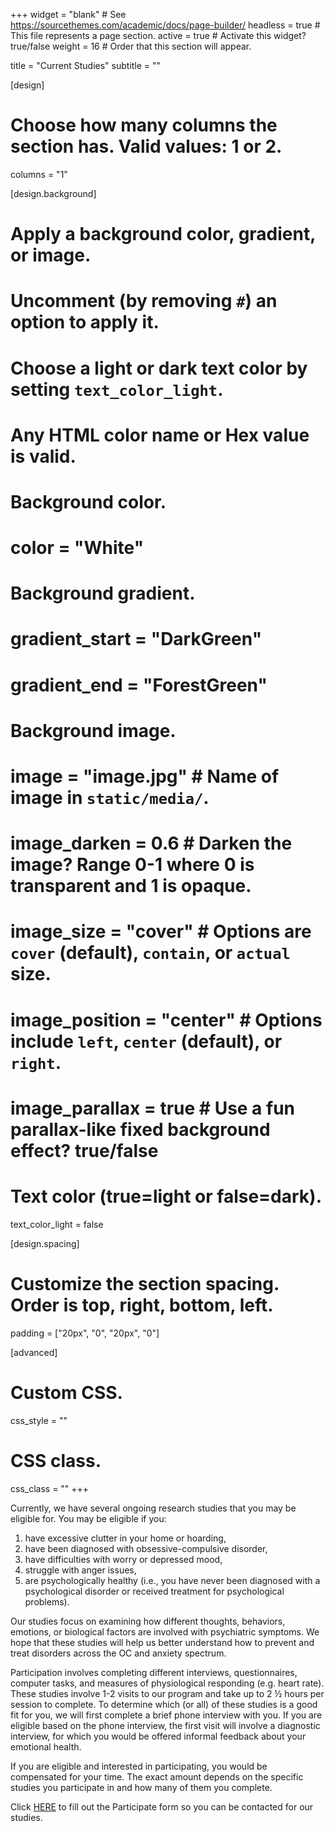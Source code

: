 +++
widget = "blank"  # See https://sourcethemes.com/academic/docs/page-builder/
headless = true  # This file represents a page section.
active = true  # Activate this widget? true/false
weight = 16  # Order that this section will appear.

title = "Current Studies"
subtitle = ""

[design]
  # Choose how many columns the section has. Valid values: 1 or 2.
  columns = "1"

[design.background]
  # Apply a background color, gradient, or image.
  #   Uncomment (by removing `#`) an option to apply it.
  #   Choose a light or dark text color by setting `text_color_light`.
  #   Any HTML color name or Hex value is valid.

  # Background color.
 #  color = "White"
  
  # Background gradient.
  # gradient_start = "DarkGreen"
  # gradient_end = "ForestGreen"
  
  # Background image.
  # image = "image.jpg"  # Name of image in `static/media/`.
  # image_darken = 0.6  # Darken the image? Range 0-1 where 0 is transparent and 1 is opaque.
  # image_size = "cover"  #  Options are `cover` (default), `contain`, or `actual` size.
  # image_position = "center"  # Options include `left`, `center` (default), or `right`.
  # image_parallax = true  # Use a fun parallax-like fixed background effect? true/false
  
  # Text color (true=light or false=dark).
  text_color_light = false

[design.spacing]
  # Customize the section spacing. Order is top, right, bottom, left.
  padding = ["20px", "0", "20px", "0"]

[advanced]
 # Custom CSS. 
 css_style = ""
 
 # CSS class.
 css_class = ""
+++

Currently, we have several ongoing research studies that you may be eligible for. You may be eligible if you:

1. have excessive clutter in your home or hoarding,
2. have been diagnosed with obsessive-compulsive disorder,
3. have difficulties with worry or depressed mood,
4. struggle with anger issues,
5. are psychologically healthy (i.e., you have never been diagnosed with a psychological disorder or received treatment for psychological problems).

Our studies focus on examining how different thoughts, behaviors, emotions, or biological factors are involved with psychiatric symptoms. We hope that these studies will help us better understand how to prevent and treat disorders across the OC and anxiety spectrum.

Participation involves completing different interviews, questionnaires, computer tasks, and measures of physiological responding (e.g. heart rate). These studies involve 1-2 visits to our program and take up to 2 ½ hours per session to complete. To determine which (or all) of these studies is a good fit for you, we will first complete a brief phone interview with you. If you are eligible based on the phone interview, the first visit will involve a diagnostic interview, for which you would be offered informal feedback about your emotional health.

If you are eligible and interested in participating, you would be compensated for your time. The exact amount depends on the specific studies you participate in and how many of them you complete.

Click [HERE](https://paso.psy.miami.edu/participate/index.html) to fill out the Participate form so you can be contacted for our studies. 
